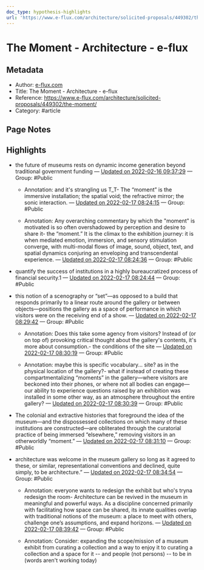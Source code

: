 ```yaml
---
doc_type: hypothesis-highlights
url: 'https://www.e-flux.com/architecture/solicited-proposals/449302/the-moment/'
---
```

# The Moment - Architecture - e-flux

## Metadata
- Author: [e-flux.com]()
- Title: The Moment - Architecture - e-flux
- Reference: https://www.e-flux.com/architecture/solicited-proposals/449302/the-moment/
- Category: #article

## Page Notes


## Highlights
- the future of museums rests on dynamic income generation beyond traditional government funding — [Updated on 2022-02-16 09:37:29](https://hyp.is/nwJpbI7AEeyyyodr2IrAXg/www.e-flux.com/architecture/solicited-proposals/449302/the-moment/)  — Group: #Public

   - Annotation: and it's strangling us T_T- The “moment” is the immersive installation; the spatial void; the refractive mirror; the sonic interaction. — [Updated on 2022-02-17 08:24:15](https://hyp.is/jrPELo9_Eey4Mc-LC4cUkQ/www.e-flux.com/architecture/solicited-proposals/449302/the-moment/)  — Group: #Public

   - Annotation: Any overarching commentary by which the "moment" is motivated is so often overshadowed by perception and desire to share it- the “moment.” It is the climax to the exhibition journey: it is when mediated emotion, immersion, and sensory stimulation converge, with multi-modal flows of image, sound, object, text, and spatial dynamics conjuring an enveloping and transcendental experience. — [Updated on 2022-02-17 08:24:36](https://hyp.is/mruYgo9_Eey6OTvbufTtZw/www.e-flux.com/architecture/solicited-proposals/449302/the-moment/)  — Group: #Public

- quantify the success of institutions in a highly bureaucratized process of financial security.1  — [Updated on 2022-02-17 08:24:44](https://hyp.is/oAb8ZI9_Eeyv_RN-4rVV_Q/www.e-flux.com/architecture/solicited-proposals/449302/the-moment/)  — Group: #Public

- this notion of a scenography or “set”—as opposed to a build that responds primarily to a linear route around the gallery or between objects—positions the gallery as a space of performance in which visitors were on the receiving end of a show. — [Updated on 2022-02-17 08:29:42](https://hyp.is/5RAI5o9_EeyxkbvxZKfCrg/www.e-flux.com/architecture/solicited-proposals/449302/the-moment/)  — Group: #Public

   - Annotation: Does this take some agency from visitors? Instead of (or on top of) provoking critical thought about the gallery's contents, it's more about consumption.- the conditions of the site — [Updated on 2022-02-17 08:30:19](https://hyp.is/ZznXeo-AEey5uLtgkOTO5Q/www.e-flux.com/architecture/solicited-proposals/449302/the-moment/)  — Group: #Public

   - Annotation: maybe this is specific vocabulary... site? as in the physical location of the gallery?- what if instead of creating these compartmentalizing “moments” in the gallery—where visitors are beckoned into their phones, or where not all bodies can engage—our ability to experience questions raised by an exhibition was installed in some other way, as an atmosphere throughout the entire gallery?  — [Updated on 2022-02-17 08:30:39](https://hyp.is/c1UMUI-AEeyk0gNQX1qmgw/www.e-flux.com/architecture/solicited-proposals/449302/the-moment/)  — Group: #Public

- The colonial and extractive histories that foreground the idea of the museum—and the dispossessed collections on which many of these institutions are constructed—are obliterated through the curatorial practice of being immersed “elsewhere,” removing visitors in an otherworldly “moment.” — [Updated on 2022-02-17 08:31:10](https://hyp.is/hbvBGI-AEeyhD3umF-N16w/www.e-flux.com/architecture/solicited-proposals/449302/the-moment/)  — Group: #Public

- architecture was welcome in the museum gallery so long as it agreed to these, or similar, representational conventions and declined, quite simply, to be architecture.” — [Updated on 2022-02-17 08:34:54](https://hyp.is/C3wwlI-BEeygskNwhGnE4A/www.e-flux.com/architecture/solicited-proposals/449302/the-moment/)  — Group: #Public

   - Annotation: everyone wants to redesign the exhibit but who's tryna redesign the room- Architecture can be revived in the museum in meaningful and powerful ways. As a discipline concerned primarily with facilitating how space can be shared, its innate qualities overlap with traditional notions of the museum: a place to meet with others, challenge one’s assumptions, and expand horizons. — [Updated on 2022-02-17 08:39:42](https://hyp.is/txmchI-BEeyeMWMw9pRqQg/www.e-flux.com/architecture/solicited-proposals/449302/the-moment/)  — Group: #Public

   - Annotation: Consider: expanding the scope/mission of a museum exhibit from curating a collection and a way to enjoy it to curating a collection and a space for it -- and people (not persons) -- to be in (words aren't working today)
